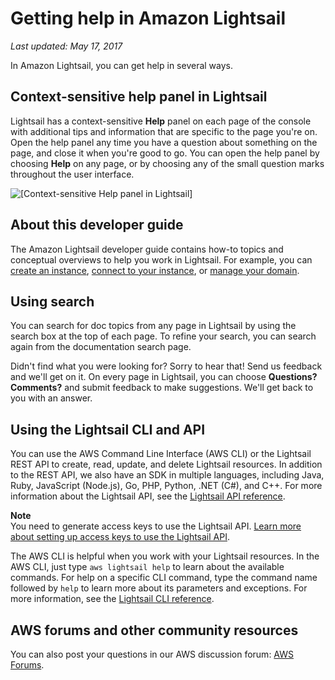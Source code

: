 # Getting help in Amazon Lightsail<a name="getting-help-in-amazon-lightsail"></a>

 *Last updated: May 17, 2017* 

In Amazon Lightsail, you can get help in several ways\.

## Context\-sensitive help panel in Lightsail<a name="getting-help-in-lightsail-context-sensitive-help-panel"></a>

Lightsail has a context\-sensitive **Help** panel on each page of the console with additional tips and information that are specific to the page you're on\. Open the help panel any time you have a question about something on the page, and close it when you're good to go\. You can open the help panel by choosing **Help** on any page, or by choosing any of the small question marks throughout the user interface\.

![\[Context-sensitive Help panel in Lightsail\]](https://d9yljz1nd5001.cloudfront.net/en_us/f1c62fa5316bf1df017e7afb5a0e0a21/images/context-sensitive-help-panel-in-amazon-lightsail.png)

## About this developer guide<a name="getting-help-developer-guide"></a>

The Amazon Lightsail developer guide contains how\-to topics and conceptual overviews to help you work in Lightsail\. For example, you can [create an instance](getting-started-with-amazon-lightsail.md), [connect to your instance](lightsail-how-to-connect-to-your-instance-virtual-private-server.md), or [manage your domain](lightsail-how-to-create-dns-entry.md)\.

## Using search<a name="getting-help-using-search"></a>

You can search for doc topics from any page in Lightsail by using the search box at the top of each page\. To refine your search, you can search again from the documentation search page\.

Didn't find what you were looking for? Sorry to hear that\! Send us feedback and we'll get on it\. On every page in Lightsail, you can choose **Questions? Comments?** and submit feedback to make suggestions\. We'll get back to you with an answer\.

## Using the Lightsail CLI and API<a name="using-the-cli-and-lightsail-api"></a>

You can use the AWS Command Line Interface \(AWS CLI\) or the Lightsail REST API to create, read, update, and delete Lightsail resources\. In addition to the REST API, we also have an SDK in multiple languages, including Java, Ruby, JavaScript \(Node\.js\), Go, PHP, Python, \.NET \(C\#\), and C\+\+\. For more information about the Lightsail API, see the [Lightsail API reference](http://docs.aws.amazon.com/lightsail/2016-11-28/api-reference/Welcome.html)\.

**Note**  
You need to generate access keys to use the Lightsail API\. [Learn more about setting up access keys to use the Lightsail API](lightsail-how-to-set-up-access-keys-to-use-sdk-api-cli.md)\.

The AWS CLI is helpful when you work with your Lightsail resources\. In the AWS CLI, just type `aws lightsail help` to learn about the available commands\. For help on a specific CLI command, type the command name followed by `help` to learn more about its parameters and exceptions\. For more information, see the [Lightsail CLI reference](https://docs.aws.amazon.com/cli/latest/reference/lightsail/index.html)\.

## AWS forums and other community resources<a name="aws-forums-and-other-community-resources"></a>

You can also post your questions in our AWS discussion forum: [AWS Forums](https://forums.aws.amazon.com/forum.jspa?forumID=231)\.